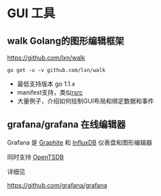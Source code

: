 # GUI 工具

## walk Golang的图形编辑框架

https://github.com/lxn/walk

```golang
go get -u -v github.com/lxn/walk
```

- 最低支持版本 go 1.1.x
- manifest支持，类似[rsrc](https://github.com/akavel/rsrc)
- 大量例子，介绍如何绘制GUI布局和绑定数据和事件

## grafana/grafana 在线编辑器

Grafana 是 [Graphite](http://graphiteapp.org/) 和 [InfluxDB](http://influxdb.org/) 仪表盘和图形编辑器

同时支持 [OpenTSDB](http://opentsdb.net/)

详细见

https://github.com/grafana/grafana
